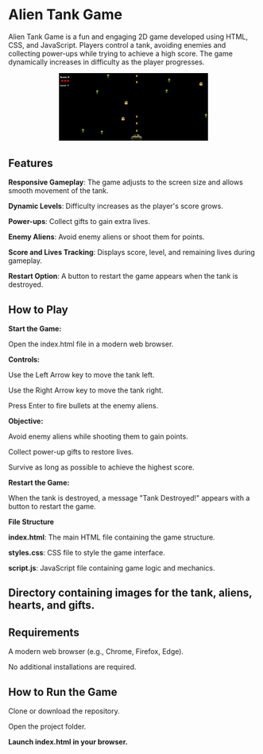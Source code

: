 <h1>Alien Tank Game</h1>

Alien Tank Game is a fun and engaging 2D game developed using HTML, CSS, and JavaScript. Players control a tank, avoiding enemies and collecting power-ups while trying to achieve a high score. The game dynamically increases in difficulty as the player progresses.

<p align="center">
  <img src="Alien Tank Game.png" alt="Centered Image" width="300">
</p>

## Features

**Responsive Gameplay**: The game adjusts to the screen size and allows smooth movement of the tank.

**Dynamic Levels**: Difficulty increases as the player's score grows.

**Power-ups**: Collect gifts to gain extra lives.

**Enemy Aliens**: Avoid enemy aliens or shoot them for points.

**Score and Lives Tracking**: Displays score, level, and remaining lives during gameplay.

**Restart Option**: A button to restart the game appears when the tank is destroyed.

## How to Play

**Start the Game:**

Open the index.html file in a modern web browser.

**Controls:**

Use the Left Arrow key to move the tank left.

Use the Right Arrow key to move the tank right.

Press Enter to fire bullets at the enemy aliens.

**Objective:**

Avoid enemy aliens while shooting them to gain points.

Collect power-up gifts to restore lives.

Survive as long as possible to achieve the highest score.

**Restart the Game:**

When the tank is destroyed, a message "Tank Destroyed!" appears with a button to restart the game.

**File Structure**

**index.html**: The main HTML file containing the game structure.

**styles.css**: CSS file to style the game interface.

**script.js**: JavaScript file containing game logic and mechanics.

## Directory containing images for the tank, aliens, hearts, and gifts.

## Requirements

A modern web browser (e.g., Chrome, Firefox, Edge).

No additional installations are required.

## How to Run the Game

Clone or download the repository.

Open the project folder.

**Launch index.html in your browser.**
